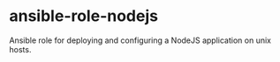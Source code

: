 # ansible-role-nodejs
Ansible role for deploying and configuring a NodeJS application on unix hosts.
